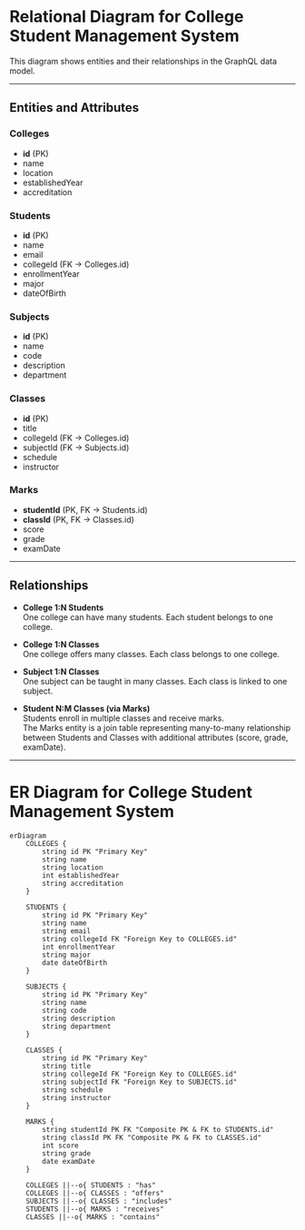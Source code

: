 # Relational Diagram for College Student Management System

This diagram shows entities and their relationships in the GraphQL data model.

---

## Entities and Attributes

### Colleges
- **id** (PK)
- name
- location
- establishedYear
- accreditation

### Students
- **id** (PK)
- name
- email
- collegeId (FK → Colleges.id)
- enrollmentYear
- major
- dateOfBirth

### Subjects
- **id** (PK)
- name
- code
- description
- department

### Classes
- **id** (PK)
- title
- collegeId (FK → Colleges.id)
- subjectId (FK → Subjects.id)
- schedule
- instructor

### Marks
- **studentId** (PK, FK → Students.id)
- **classId** (PK, FK → Classes.id)
- score
- grade
- examDate

---

## Relationships

- **College 1:N Students**  
  One college can have many students. Each student belongs to one college.

- **College 1:N Classes**  
  One college offers many classes. Each class belongs to one college.

- **Subject 1:N Classes**  
  One subject can be taught in many classes. Each class is linked to one subject.

- **Student N:M Classes (via Marks)**  
  Students enroll in multiple classes and receive marks.  
  The Marks entity is a join table representing many-to-many relationship between Students and Classes with additional attributes (score, grade, examDate).

---

# ER Diagram for College Student Management System

```mermaid
erDiagram
    COLLEGES {
        string id PK "Primary Key"
        string name
        string location
        int establishedYear
        string accreditation
    }

    STUDENTS {
        string id PK "Primary Key"
        string name
        string email
        string collegeId FK "Foreign Key to COLLEGES.id"
        int enrollmentYear
        string major
        date dateOfBirth
    }

    SUBJECTS {
        string id PK "Primary Key"
        string name
        string code
        string description
        string department
    }

    CLASSES {
        string id PK "Primary Key"
        string title
        string collegeId FK "Foreign Key to COLLEGES.id"
        string subjectId FK "Foreign Key to SUBJECTS.id"
        string schedule
        string instructor
    }

    MARKS {
        string studentId PK FK "Composite PK & FK to STUDENTS.id"
        string classId PK FK "Composite PK & FK to CLASSES.id"
        int score
        string grade
        date examDate
    }

    COLLEGES ||--o{ STUDENTS : "has"
    COLLEGES ||--o{ CLASSES : "offers"
    SUBJECTS ||--o{ CLASSES : "includes"
    STUDENTS ||--o{ MARKS : "receives"
    CLASSES ||--o{ MARKS : "contains"
```